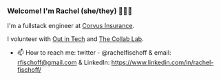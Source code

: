 ### Welcome! I'm Rachel (she/they) 🦂🦁🦂 

 I'm a fullstack engineer at [Corvus Insurance](https://www.corvusinsurance.com/). 
 
 I volunteer with [Out in Tech](https://outintech.com/digital-corps/) and [The Collab Lab](https://the-collab-lab.codes/). 

- 📫 How to reach me: twitter - @rachelfischoff &  email: rfischoff@gmail.com  & LinkedIn: https://www.linkedin.com/in/rachel-fischoff/

